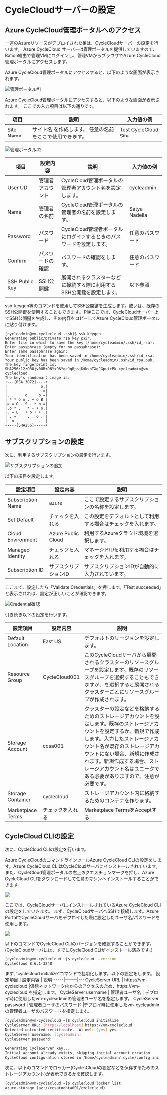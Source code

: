 # CycleCloudサーバーの設定

## Azure CycleCloud管理ポータルへのアクセス

一連のAzureリソースがデプロイされた後は、CycleCloudサーバーの設定を行います。
Azure CycleCloud サーバーは管理ポータルを提供していますので、Bation経由で管理VMにログインし、管理VMからブラウザでAzure CycleCloud管理ポータルにアクセスします。

Azure CycleCloud管理ポータルにアクセスすると、以下のような画面が表示されます。

![管理ポータル#1](/docs/images/ccadminportal01.png)

Azure CycleCloud管理ポータルにアクセスすると、以下のような画面が表示されます。
ここでの入力項目は以下の通りです。

項目 | 説明 | 入力値の例
---------|----------|---------
 Site Name | サイト名 を作成します。 任意の名前をここで使用できます。 |Test CycleCloud Site

![管理ポータル#2](/docs/images/ccadminportal02.png)

項目    | 設定内容 | 説明 | 入力値の例
---------|----------|---------|---------
User UD | 管理者アカウント| CycleCloud管理ポータルの管理者アカウント名を設定します。| cycleadmin
Name    | 管理者の名前 | CycleCloud管理ポータルの管理者の名前を設定します。| Satya Nadella
Password |パスワード | CycleCloud管理者ポータルにログインするときのパスワードを設定します。| 任意のパスワード
Confirm | パスワードの確認 | パスワードの確認をします。| 任意のパスワード
SSH Public Key | SSH公開鍵 | 展開されるクラスターなどに接続する際に利用するSSH公開鍵を設定します。 | 以下参照

ssh-keygen等のコマンドを使用してSSH公開鍵を生成します。或いは、既存のSSH公開鍵を使用することもできます。
P@ここでは、CycleCloudサーバー上でSSH公開鍵を生成し、その内容をコピーしてAzure CycleCloud管理ポータルに貼り付けます。

```text
[cycleadmin@vm-cyclecloud .ssh]$ ssh-keygen 
Generating public/private rsa key pair.
Enter file in which to save the key (/home/cycleadmin/.ssh/id_rsa): 
Enter passphrase (empty for no passphrase): 
Enter same passphrase again: 
Your identification has been saved in /home/cycleadmin/.ssh/id_rsa.
Your public key has been saved in /home/cycleadmin/.ssh/id_rsa.pub.
The key fingerprint is:
SHA256:12zOR8jv0UR+DNYx96YqeJgRpsjDOksbTXgJGputcPk cycleadmin@vm-cyclecloud
The key's randomart image is:
+---[RSA 3072]----+
|               o.|
|               .=|
|. .     o     o =|
| * * o o . + o B |
|= = O . S . * o =|
|.o * .   * + + o.|
|. = E   + o + + .|
| . =     . . o . |
|  o           .  |
+----[SHA256]-----+
```

## サブスクリプションの設定

次に、利用するサブスクリプションの設定を行います。

![サブスクリプションの追加](images/addsubscription.png)

以下の項目を設定します。

設定項目 | 設定内容 | 説明
-----|------|---
Subscription Name | azure | ここで設定するサブスクリプションの名称を設定します。
Set Default | チェックを入れる | この設定をデフォルトとして利用する場合はチェックを入れます。
Cloud Environment | Azure Public Cloud | 利用するAzureクラウド環境を選択します。
Managed Identity | チェックを入れる | マネージドIDを利用する場合はチェックを入れます。
Subscription ID | サブスクリプションID | サブスクリプションIDが自動的に入力されています。

ここまで、設定したら「Validate Credentials」を押します。「Test succeeded」と表示されれば、設定が正しいことが確認できます。

![Credential確認](/docs/images/validatecredential.png)

引き続き以下の設定を行います。

設定項目 | 設定内容 | 説明
-----|------|---
Default Location | East US | デフォルトのリージョンを設定します。
Resource Group | CycleCloud001 | このCycleCloudサーバから展開されるクラスターのリソースグループを設定します。既存のリソースグループを選択することもできますが、<Create New Per Cluster>を選択すると展開されるクラスターごとにリソースグループが作成されます。
Storage Account | ccsa001 | クラスターの設定などを格納するためのストレージアカウントを設定します。既存のストレージアカウントを設定するか、新規で作成します。入力したストレージアカウント名が既存のストレージアカウントにない場合、新規に作成されます。新規作成する場合、ストレージアカウント名はユニークである必要がありますので、注意が必要です。
Storage Container | cyclecloud | ストレージアカウント内に格納するためのコンテナを作ります。
Marketplace Terms | チェックを入れる | Marketplace TermsをAcceptする

## CycleCloud CLIの設定
次に、CycleCloud CLIの設定を行います。

Azure CycleCloudのコマンドラインツールAzure CycleCloud CLIの設定をします。Azure CycleCloud CLIはCycleCloudサーバにインストールされています。また、CycleCloud管理ポータルの右上のクエスチョンマークを押し、Azure CycleCloud CLIをダウンロードして任意のマシンへインストールすることができます。
 
![](images/2024-04-11-14-51-23.png)
 
ここでは、CycleCloudサーバにインストールされているAzure CycleCloud CLIの設定をしていきます。
まず、CycleCloudサーバへSSHで接続します。Azure PortalでCycleCloudサーバをデプロイした際に設定したユーザ名/パスワードを使用します。

![](images/2024-04-11-14-51-34.png)

以下のコマンドでCycleCloud CLIのバージョンを確認することができます。(CycleCloudサーバには、すでにCycleCloud CLIがインストール済みです。)

```bash
[cycleadmin@vm-cyclecloud ~]$ cyclecloud --version
CycleCloud 8.6.1-3248
```

まず、”cyclecloud initialize”コマンドで初期化します。以下の設定をします。
設定項目 | 設定内容 | 説明
-----|------|---
CycleServer URL | https://vm-cyclecloud |仮想ネットワーク内からのアクセスのため、https://vm-cyclecloud を指定します。
CycleServer username | 管理者ユーザ名 | デプロイ時に使用したvm-cycleadminの管理者ユーザ名を指定します。
CycleServer password | 管理者ユーザのパスワード |デプロイ時に使用したvm-cycleadminの管理者ユーザのパスワードを指定します。

```bash
[cycleadmin@vm-cyclecloud ~]$ cyclecloud initialize
CycleServer URL: [http://localhost] https://vm-cyclecloud
Detected untrusted certificate.  Allow?: [yes] yes
CycleServer username: [cycleadmin]
CycleServer password:

Generating CycleServer key...
Initial account already exists, skipping initial account creation.
CycleCloud configuration stored in /home/cycleadmin/.cycle/config.ini
```

次に、以下のコマンドでロッカー(CyclecCloudの設定などを保存するためのストレージアカウント)が表示できるかを確認します。

```bash
[cycleadmin@vm-cyclecloud ~]$ cyclecloud locker list
azure-storage (az://ccsatoohta001/cyclecloud)
```
